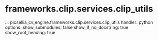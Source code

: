 # frameworks.clip.services.clip_utils

::: picsellia_cv_engine.frameworks.clip.services.clip_utils
    handler: python
    options:
        show_submodules: false
        show_if_no_docstring: true
        show_root_heading: true

